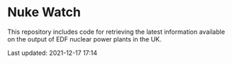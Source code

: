 # Nuke Watch

This repository includes code for retrieving the latest information available on the output of EDF nuclear power plants in the UK.

Last updated: 2021-12-17 17:14